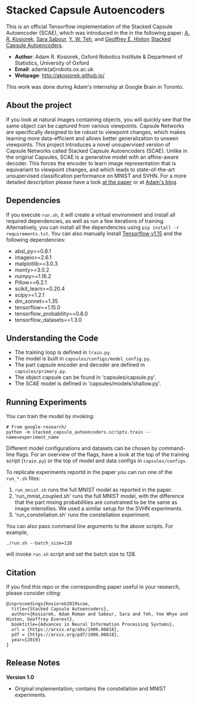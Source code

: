# Stacked Capsule Autoencoders

This is an official Tensorflow implementation of the Stacked Capsule Autoencoder (SCAE), which was introduced in the in the following paper:
[A. R. Kosiorek](http://akosiorek.github.io/), [Sara Sabour](https://ca.linkedin.com/in/sara-sabour-63019132), [Y. W. Teh](https://www.stats.ox.ac.uk/~teh/), and [Geoffrey E. Hinton](https://vectorinstitute.ai/team/geoffrey-hinton/) [Stacked Capsule Autoencoders](https://arxiv.org/abs/1906.06818).

  * **Author**: Adam R. Kosiorek, Oxford Robotics Institute & Department of Statistics, University of Oxford
  * **Email**: adamk(at)robots.ox.ac.uk
  * **Webpage**: http://akosiorek.github.io/

This work was done during Adam's internship at Google Brain in Toronto.

## About the project
If you look at natural images containing objects, you will quickly see that the same object can be captured from various viewpoints. Capsule Networks are specifically designed to be robust to viewpoint changes, which makes learning more data-efficient and allows better generalization to unseen viewpoints.
This project introduces a novel unsupervised version of Capsule Networks called Stacked Capsule Autoencoders (SCAE). Unlike in the original Capsules, SCAE is a generative model with an affine-aware decoder. This forces the encoder to learn image representation that is equivariant to viewpoint changes, and which leads to state-of-the-art unsupervised classification performance on MNIST and SVHN. For a more detailed description please have a look [at the paper](https://arxiv.org/abs/1906.06818) or at [Adam's blog](http://akosiorek.github.io/ml/2019/06/23/stacked_capsule_autoencoders.html).

## Dependencies
If you execute `run.sh`, it will create a virtual environment and install all required dependencies, as well as run a few iterations of training.
Alternatively, you can install all the dependencies using `pip install -r requirements.txt`. You can also manually install [Tensorflow v1.15](https://www.tensorflow.org/install) and the following dependencies:
  * absl_py>=0.8.1
  * imageio>=2.6.1
  * matplotlib>=3.0.3
  * monty>=3.0.2
  * numpy>=1.16.2
  * Pillow>=6.2.1
  * scikit_learn>=0.20.4
  * scipy>=1.2.1
  * dm_sonnet==1.35
  * tensorflow==1.15.0
  * tensorflow_probability==0.8.0
  * tensorflow_datasets==1.3.0


## Understanding the Code
  * The training loop is defined in `train.py`.
  * The model is built in `capsules/configs/model_config.py`.
  * The part capsule encoder and decoder are defined in `capsules/primary.py`.
  * The object capsule can be found in 'capsules/capsule.py'.
  * The SCAE model is defined in 'capsules/models/shallow.py'.


## Running Experiments
You can train the model by invoking:

    # From google-research/
    python -m stacked_capsule_autoencoders.scripts.train --name=experiment_name

Different model configurations and datasets can be chosen by command-line flags. For an overview of the flags, have a look at the top of the training script (`train.py`) or the top of model and data configs in `capsules/configs`.

To replicate experiments reportd in the paper you can run one of the `run_*.sh` files:
  1) `run_mnist.sh` runs the full MNIST model as reported in the paper.
  2) 'run_mnist_coupled.sh' runs the full MNIST model, with the difference that the part mixing probabilities are constrained to be the same as image intensities. We used a similar setup for the SVHN experiments.
  3) 'run_constellation.sh' runs the constellation experiment.


You can also pass command line arguments to the above scripts. For example,

    ./run.sh --batch_size=128

 will invoke `run.sh` script and set the batch size to 128.


## Citation

If you find this repo or the corresponding paper useful in your research, please consider citing:

    @inproceedings{Kosiorek2019scae,
      title={Stacked Capsule Autoencoders},
      author={Kosiorek, Adam Roman and Sabour, Sara and Teh, Yee Whye and Hinton, Geoffrey Everest},
      booktitle={Advances in Neural Information Processing Systems},
      url = {https://arxiv.org/abs/1906.06818},
      pdf = {https://arxiv.org/pdf/1906.06818},
      year={2019}
    }

## Release Notes
**Version 1.0**
* Original implementation; contains the constellation and MNIST experiments.
